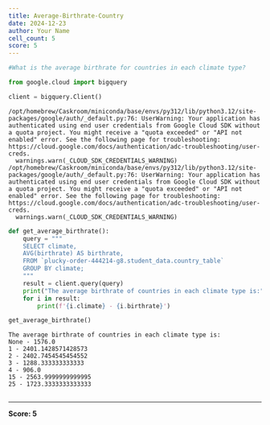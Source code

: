 ```yaml
---
title: Average-Birthrate-Country
date: 2024-12-23
author: Your Name
cell_count: 5
score: 5
---
```


```python
#What is the average birthrate for countries in each climate type?
```


```python
from google.cloud import bigquery
```


```python
client = bigquery.Client()
```

    /opt/homebrew/Caskroom/miniconda/base/envs/py312/lib/python3.12/site-packages/google/auth/_default.py:76: UserWarning: Your application has authenticated using end user credentials from Google Cloud SDK without a quota project. You might receive a "quota exceeded" or "API not enabled" error. See the following page for troubleshooting: https://cloud.google.com/docs/authentication/adc-troubleshooting/user-creds. 
      warnings.warn(_CLOUD_SDK_CREDENTIALS_WARNING)
    /opt/homebrew/Caskroom/miniconda/base/envs/py312/lib/python3.12/site-packages/google/auth/_default.py:76: UserWarning: Your application has authenticated using end user credentials from Google Cloud SDK without a quota project. You might receive a "quota exceeded" or "API not enabled" error. See the following page for troubleshooting: https://cloud.google.com/docs/authentication/adc-troubleshooting/user-creds. 
      warnings.warn(_CLOUD_SDK_CREDENTIALS_WARNING)



```python
def get_average_birthrate():
    query = """
    SELECT climate,
    AVG(birthrate) AS birthrate,
    FROM `plucky-order-444214-g8.student_data.country_table` 
    GROUP BY climate;
    """
    result = client.query(query)
    print("The average birthrate of countries in each climate type is:")
    for i in result:
        print(f'{i.climate} - {i.birthrate}')

get_average_birthrate()
```

    The average birthrate of countries in each climate type is:
    None - 1576.0
    1 - 2401.1428571428573
    2 - 2402.7454545454552
    3 - 1288.333333333333
    4 - 906.0
    15 - 2563.9999999999995
    25 - 1723.3333333333333



```python

```


---
**Score: 5**
